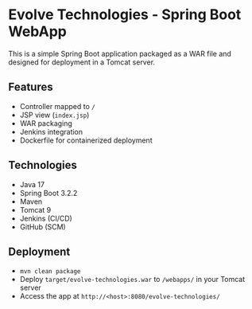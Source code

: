 # Evolve Technologies - Spring Boot WebApp

This is a simple Spring Boot application packaged as a WAR file and designed for deployment in a Tomcat server.

## Features

- Controller mapped to `/`
- JSP view (`index.jsp`)
- WAR packaging
- Jenkins integration
- Dockerfile for containerized deployment

## Technologies

- Java 17
- Spring Boot 3.2.2
- Maven
- Tomcat 9
- Jenkins (CI/CD)
- GitHub (SCM)

## Deployment

- `mvn clean package`
- Deploy `target/evolve-technologies.war` to `/webapps/` in your Tomcat server
- Access the app at `http://<host>:8080/evolve-technologies/`
